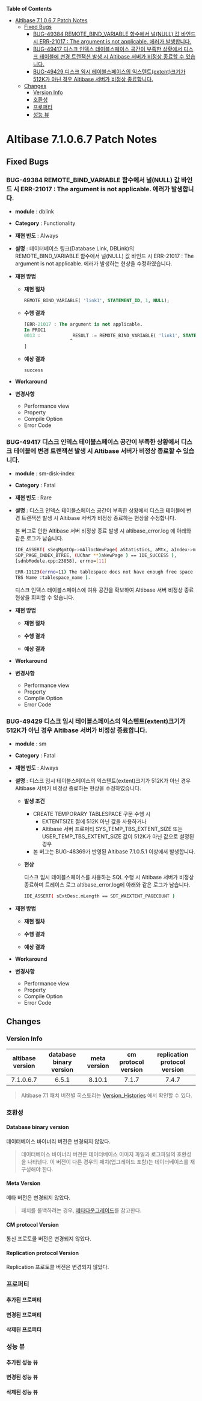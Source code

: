 <!-- START doctoc generated TOC please keep comment here to allow auto update -->
<!-- DON'T EDIT THIS SECTION, INSTEAD RE-RUN doctoc TO UPDATE -->
**Table of Contents**  

- [Altibase 7.1.0.6.7 Patch Notes](#altibase-71067-patch-notes)
  - [Fixed Bugs](#fixed-bugs)
    - [BUG-49384 REMOTE\_BIND\_VARIABLE 함수에서 널(NULL) 값 바인드 시 ERR-21017 : The argument is not applicable. 에러가 발생합니다.](#bug-49384remote_bind_variable-%ED%95%A8%EC%88%98%EC%97%90%EC%84%9C-%EB%84%90null-%EA%B0%92-%EB%B0%94%EC%9D%B8%EB%93%9C-%EC%8B%9C-err-21017--the-argument-is-not-applicable-%EC%97%90%EB%9F%AC%EA%B0%80-%EB%B0%9C%EC%83%9D%ED%95%A9%EB%8B%88%EB%8B%A4)
    - [BUG-49417 디스크 인덱스 테이블스페이스 공간이 부족한 상황에서 디스크 테이블에 변경 트랜잭션 발생 시 Altibase 서버가 비정상 종료할 수 있습니다.](#bug-49417%EB%94%94%EC%8A%A4%ED%81%AC-%EC%9D%B8%EB%8D%B1%EC%8A%A4-%ED%85%8C%EC%9D%B4%EB%B8%94%EC%8A%A4%ED%8E%98%EC%9D%B4%EC%8A%A4-%EA%B3%B5%EA%B0%84%EC%9D%B4-%EB%B6%80%EC%A1%B1%ED%95%9C-%EC%83%81%ED%99%A9%EC%97%90%EC%84%9C-%EB%94%94%EC%8A%A4%ED%81%AC-%ED%85%8C%EC%9D%B4%EB%B8%94%EC%97%90-%EB%B3%80%EA%B2%BD-%ED%8A%B8%EB%9E%9C%EC%9E%AD%EC%85%98-%EB%B0%9C%EC%83%9D-%EC%8B%9C-altibase-%EC%84%9C%EB%B2%84%EA%B0%80-%EB%B9%84%EC%A0%95%EC%83%81-%EC%A2%85%EB%A3%8C%ED%95%A0-%EC%88%98-%EC%9E%88%EC%8A%B5%EB%8B%88%EB%8B%A4)
    - [BUG-49429 디스크 임시 테이블스페이스의 익스텐트(extent)크기가 512K가 아닌 경우 Altibase 서버가 비정상 종료합니다.](#bug-49429%EB%94%94%EC%8A%A4%ED%81%AC-%EC%9E%84%EC%8B%9C-%ED%85%8C%EC%9D%B4%EB%B8%94%EC%8A%A4%ED%8E%98%EC%9D%B4%EC%8A%A4%EC%9D%98-%EC%9D%B5%EC%8A%A4%ED%85%90%ED%8A%B8extent%ED%81%AC%EA%B8%B0%EA%B0%80-512k%EA%B0%80-%EC%95%84%EB%8B%8C-%EA%B2%BD%EC%9A%B0-altibase-%EC%84%9C%EB%B2%84%EA%B0%80-%EB%B9%84%EC%A0%95%EC%83%81-%EC%A2%85%EB%A3%8C%ED%95%A9%EB%8B%88%EB%8B%A4)
  - [Changes](#changes)
    - [Version Info](#version-info)
    - [호환성](#%ED%98%B8%ED%99%98%EC%84%B1)
    - [프로퍼티](#%ED%94%84%EB%A1%9C%ED%8D%BC%ED%8B%B0)
    - [성능 뷰](#%EC%84%B1%EB%8A%A5-%EB%B7%B0)

<!-- END doctoc generated TOC please keep comment here to allow auto update -->

Altibase 7.1.0.6.7 Patch Notes
==============================

Fixed Bugs
----------

### BUG-49384 REMOTE\_BIND\_VARIABLE 함수에서 널(NULL) 값 바인드 시 ERR-21017 : The argument is not applicable. 에러가 발생합니다.

-   **module** : dblink

-   **Category** : Functionality

-   **재현 빈도** : Always

-   **설명** : 데이터베이스 링크(Database Link, DBLink)의 REMOTE\_BIND\_VARIABLE 함수에서 널(NULL) 값 바인드 시 ERR-21017 :
    The argument is not applicable. 에러가 발생하는 현상을 수정하였습니다.
    
- **재현 방법**

  - **재현 절차**

    ```sql
    REMOTE_BIND_VARIABLE( 'link1', STATEMENT_ID, 1, NULL);
    ```

  - **수행 결과**

    ```sql
    [ERR-21017 : The argument is not applicable.
    In PROC1
    0013 :            RESULT := REMOTE_BIND_VARIABLE( 'link1', STATEMENT_ID, 1, NULL);
                     ^                                                                       ^
    ]
    ```

  -   **예상 결과**

          success

-   **Workaround**

-   **변경사항**

    -   Performance view
    -   Property
    -   Compile Option
    -   Error Code

### BUG-49417 디스크 인덱스 테이블스페이스 공간이 부족한 상황에서 디스크 테이블에 변경 트랜잭션 발생 시 Altibase 서버가 비정상 종료할 수 있습니다.

-   **module** : sm-disk-index

-   **Category** : Fatal

-   **재현 빈도** : Rare

-   **설명** : 디스크 인덱스 테이블스페이스 공간이 부족한 상황에서 디스크 테이블에 변경 트랜잭션 발생 시 Altibase 서버가 비정상
    종료하는 현상을 수정합니다.
    
    본 버그로 인한 Altibase 서버 비정상 종료 발생 시 altibase\_error.log 에 아래와 같은 로그가 남습니다.
    
    ```bash
    IDE_ASSERT( sSegMgmtOp->mAllocNewPage( aStatistics, aMtx, aIndex->mIndexTSID, &(aIndex- >mSegmentDesc.mSegHandle),
    SDP_PAGE_INDEX_BTREE, (UChar **)aNewPage ) == IDE_SUCCESS ),
    [sdnbModule.cpp:23858], errno=[11]
    
    ERR-11123(errno=11) The tablespace does not have enough free space (
    TBS Name :tablespace_name ).
    ```
    
    디스크 인덱스 테이블스페이스에 여유 공간을 확보하여 Altibase 서버 비정상 종료 현상을 회피할 수 있습니다.
    
-   **재현 방법**

    -   **재현 절차**

    -   **수행 결과**

    -   **예상 결과**

-   **Workaround**

-   **변경사항**

    -   Performance view
    -   Property
    -   Compile Option
    -   Error Code

### BUG-49429 디스크 임시 테이블스페이스의 익스텐트(extent)크기가 512K가 아닌 경우 Altibase 서버가 비정상 종료합니다.

-   **module** : sm

-   **Category** : Fatal

-   **재현 빈도** : Always

-   **설명** : 디스크 임시 테이블스페이스의 익스텐트(extent)크기가 512K가 아닌 경우 Altibase 서버가 비정상 종료하는 현상을
    수정하였습니다.
    
    - **발생 조건**
      - CREATE TEMPORARY TABLESPACE 구문 수행 시 
        - EXTENTSIZE 절에 512K 아닌 값을 사용하거나 
        - Altibase 서버 프로퍼티 SYS\_TEMP\_TBS\_EXTENT\_SIZE 또는 USER\_TEMP\_TBS\_EXTENT\_SIZE 값이 512K가 아닌 값으로 설정된 경우
      - 본 버그는 BUG-48369가 반영된 Altibase 7.1.0.5.1 이상에서 발생합니다.
    
    - **현상**
    
      디스크 임시 테이블스페이스를 사용하는 SQL 수행 시 Altibase 서버가 비정상 종료하며 트레이스 로그 altibase\_error.log에 아래와 같은 로그가 남습니다. 

      ```bash
      IDE_ASSERT( sExtDesc.mLength == SDT_WAEXTENT_PAGECOUNT )
      ```
    
-   **재현 방법**

    -   **재현 절차**

    -   **수행 결과**

    -   **예상 결과**

-   **Workaround**

-   **변경사항**

    -   Performance view
    -   Property
    -   Compile Option
    -   Error Code

Changes
-------

### Version Info

| altibase version | database binary version | meta version | cm protocol version | replication protocol version |
| :--------------: | :---------------------: | :----------: | :-----------------: | :--------------------------: |
|    7.1.0.6.7     |          6.5.1          |    8.10.1    |        7.1.7        |            7.4.7             |

> Altibase 7.1 패치 버전별 히스토리는 [Version\_Histories](https://github.com/ALTIBASE/Documents/blob/master/PatchNotes/Altibase_7_1_Version_Histories.md) 에서 확인할 수 있다.

### 호환성

#### Database binary version

데이터베이스 바이너리 버전은 변경되지 않았다.

> 데이터베이스 바이너리 버전은 데이터베이스 이미지 파일과 로그파일의 호환성을 나타낸다. 이 버전이 다른 경우의 패치(업그레이드 포함)는 데이터베이스를 재구성해야 한다.

#### Meta Version

메타 버전은 변경되지 않았다.

> 패치를 롤백하려는 경우, [메타다운그레이드](https://github.com/ALTIBASE/Documents/blob/master/Manuals/Altibase_7.1/kor/Installation.md#%EB%A9%94%ED%83%80-%EB%8B%A4%EC%9A%B4%EA%B7%B8%EB%A0%88%EC%9D%B4%EB%93%9Cmeta-downgrade)를 참고한다.

#### CM protocol Version

통신 프로토콜 버전은 변경되지 않았다.

#### Replication protocol Version

Replication 프로토콜 버전은 변경되지 않았다.

### 프로퍼티

#### 추가된 프로퍼티

#### 변경된 프로퍼티

#### 삭제된 프로퍼티

### 성능 뷰

#### 추가된 성능 뷰

#### 변경된 성능 뷰

#### 삭제된 성능 뷰
